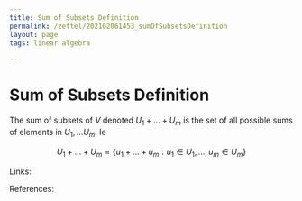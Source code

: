 ```yaml
---
title: Sum of Subsets Definition
permalink: /zettel/202102061453_sumOfSubsetsDefinition
layout: page
tags: linear algebra

---
```

# Sum of Subsets Definition

The sum of subsets of $V$ denoted $U_1 + \ldots + U_m$ is the set of all possible sums of elements in $U_1, \ldots U_m$.
Ie

$$
U_1 + \ldots + U_m = \{ u_1 + \ldots + u_m : u_1 \in U_1, \ldots, u_m \in U_m \}
$$

Links: 

References: 

